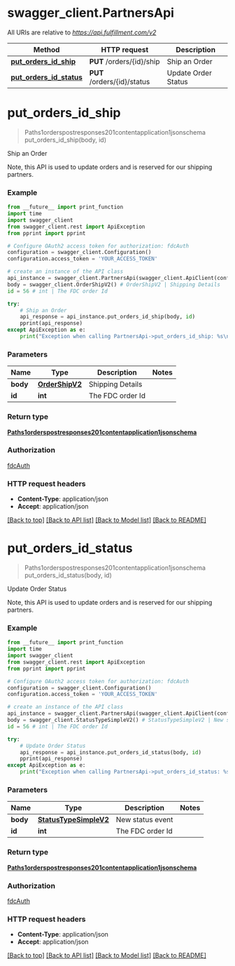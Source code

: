 # swagger_client.PartnersApi

All URIs are relative to *https://api.fulfillment.com/v2*

Method | HTTP request | Description
------------- | ------------- | -------------
[**put_orders_id_ship**](PartnersApi.md#put_orders_id_ship) | **PUT** /orders/{id}/ship | Ship an Order
[**put_orders_id_status**](PartnersApi.md#put_orders_id_status) | **PUT** /orders/{id}/status | Update Order Status

# **put_orders_id_ship**
> Paths1orderspostresponses201contentapplication1jsonschema put_orders_id_ship(body, id)

Ship an Order

Note, this API is used to update orders and is reserved for our shipping partners.

### Example
```python
from __future__ import print_function
import time
import swagger_client
from swagger_client.rest import ApiException
from pprint import pprint

# Configure OAuth2 access token for authorization: fdcAuth
configuration = swagger_client.Configuration()
configuration.access_token = 'YOUR_ACCESS_TOKEN'

# create an instance of the API class
api_instance = swagger_client.PartnersApi(swagger_client.ApiClient(configuration))
body = swagger_client.OrderShipV2() # OrderShipV2 | Shipping Details
id = 56 # int | The FDC order Id

try:
    # Ship an Order
    api_response = api_instance.put_orders_id_ship(body, id)
    pprint(api_response)
except ApiException as e:
    print("Exception when calling PartnersApi->put_orders_id_ship: %s\n" % e)
```

### Parameters

Name | Type | Description  | Notes
------------- | ------------- | ------------- | -------------
 **body** | [**OrderShipV2**](OrderShipV2.md)| Shipping Details | 
 **id** | **int**| The FDC order Id | 

### Return type

[**Paths1orderspostresponses201contentapplication1jsonschema**](Paths1orderspostresponses201contentapplication1jsonschema.md)

### Authorization

[fdcAuth](../README.md#fdcAuth)

### HTTP request headers

 - **Content-Type**: application/json
 - **Accept**: application/json

[[Back to top]](#) [[Back to API list]](../README.md#documentation-for-api-endpoints) [[Back to Model list]](../README.md#documentation-for-models) [[Back to README]](../README.md)

# **put_orders_id_status**
> Paths1orderspostresponses201contentapplication1jsonschema put_orders_id_status(body, id)

Update Order Status

Note, this API is used to update orders and is reserved for our shipping partners.

### Example
```python
from __future__ import print_function
import time
import swagger_client
from swagger_client.rest import ApiException
from pprint import pprint

# Configure OAuth2 access token for authorization: fdcAuth
configuration = swagger_client.Configuration()
configuration.access_token = 'YOUR_ACCESS_TOKEN'

# create an instance of the API class
api_instance = swagger_client.PartnersApi(swagger_client.ApiClient(configuration))
body = swagger_client.StatusTypeSimpleV2() # StatusTypeSimpleV2 | New status event
id = 56 # int | The FDC order Id

try:
    # Update Order Status
    api_response = api_instance.put_orders_id_status(body, id)
    pprint(api_response)
except ApiException as e:
    print("Exception when calling PartnersApi->put_orders_id_status: %s\n" % e)
```

### Parameters

Name | Type | Description  | Notes
------------- | ------------- | ------------- | -------------
 **body** | [**StatusTypeSimpleV2**](StatusTypeSimpleV2.md)| New status event | 
 **id** | **int**| The FDC order Id | 

### Return type

[**Paths1orderspostresponses201contentapplication1jsonschema**](Paths1orderspostresponses201contentapplication1jsonschema.md)

### Authorization

[fdcAuth](../README.md#fdcAuth)

### HTTP request headers

 - **Content-Type**: application/json
 - **Accept**: application/json

[[Back to top]](#) [[Back to API list]](../README.md#documentation-for-api-endpoints) [[Back to Model list]](../README.md#documentation-for-models) [[Back to README]](../README.md)


